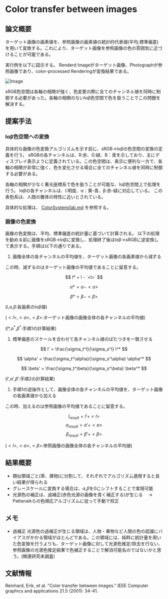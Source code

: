 # Color transfer between images

## 論文概要

ターゲット画像の画素値を、参照画像の画素値の統計的代表値(平均,標準偏差)を用いて変換する。これにより、ターゲット画像を参照画像の色の雰囲気に近づけることが可能である。

実行例を以下に図示する。
Renderd Imageがターゲット画像、Photographが参照画像であり、color-processed Renderingが変換結果である。

![Image](https://github.com/user-attachments/assets/8742e191-6ce5-49c8-ad0d-bd0d41458866)

sRGB色空間は各軸の相関が強く、色変更の際に全てのチャンネル値を同時に制御する必要があった。各軸の相関のないlαβ色空間で色を扱うことでこの問題を解決する。

## 提案手法

### lαβ色空間への変換

具体的な画像の色変換アルゴリズムを示す前に、sRGB->lαβの色空間の変換の定義を行う。
sRGBの各チャンネルは、R:赤、G:緑、B：青を示しており、主にディスプレイ表示ように定義されている。この色空間は、表示に便利な一方で、各軸の相関が非常に強く、色を変化させる場合に全てのチャンネル値を同時に制御する必要がある。

各軸の相関が少なく著光座標系で色を扱うことが可能な、lαβ色空間上で処理を行う。
lαβの各チャンネルは、l:明度、α：黄-青、β:赤-緑に対応している。
この表色系は、人間の錐体の特性に近いとされている。

具体的な処理は、
[ColorSystem/lab.md](..\ColorSystem\lab.md)
を参照する。

### 画像の色変換

画像の色変換は、平均、標準偏差の統計量に基づいて計算される。
以下の処理を勧める前に画像をsRGB->lαβに変換し、処理終了後はlαβ->sRGBに逆変換して表示する。手順は以下の通りである。

1. 画像全体の各チャンネルの平均値を、ターゲット画像の各画素値から減ずる

この時、減ずるのはターゲット画像の平均値であることに留意する。

$$ l* = l - `<l>` $$

$$ \alpha* = \alpha - <\alpha> $$

$$ \beta* = \beta - <\beta> $$

(l,$\alpha$,$\beta$:各画素のlαβ値)

($<l>$,$<\alpha>$,$<\beta>$:ターゲット画像の画像全体の各チャンネルの平均値)

(l*,$\alpha^*$,$\beta^*$:手順1の計算結果)

1. 標準偏差のスケールを合わせて各チャンネル値のばたつきを一致させる

$$ l' = \frac{\sigma_t^l}{\sigma_s^l} l^* $$

$$ \alpha' = \frac{\sigma_t^\alpha}{\sigma_s^\alpha} \alpha^* $$

$$ \beta' = \frac{\sigma_t^\beta}{\sigma_s^\beta} \beta^* $$

(l',$\alpha'$,$\beta'$:手順2の計算結果)

1. 手順1の逆操作として、画像全体の各チャンネルの平均値を、ターゲット画像の各画素値から加える

この時、加えるのは参照画像の平均値であることに留意する。

$$ l_{result} = l' + <l> $$
$$ \alpha_{result} = \alpha' + <\alpha> $$
$$ \beta_{result} = \beta' + <\beta> $$

($<l>$,$<\alpha>$,$<\beta>$:参照画像の画像全体の各チャンネルの平均値)

## 結果概要

- 類似領域ごと(草、建物)に分割して、それぞれでアルゴリズム適用すると良い結果が得られる
- グレースケールに変換する場合は、$\alpha$,$\beta$を0にシフトすることで実現可能
- 光源色の補正は、過補正(赤色光源の画像を青く補正する)が生じる
　-> Pattanaikらの色順応アルゴリズムに従って手動で校正

## メモ

- 過補正
    光源色の過補正が生じる領域は、人物・果物など人間の色の認識にバイアスがかかる領域がほとんどである。この領域には、純粋に統計量を用いた色変換を行うよりも、ターゲット画像に対して光源色推定/除去を行ない、参照画像の光源色推定結果で色補正することで解消可能名のではないかと思う。(関連研究未調査)

## 文献情報

Reinhard, Erik, et al. "Color transfer between images." IEEE Computer graphics and applications 21.5 (2001): 34-41.
